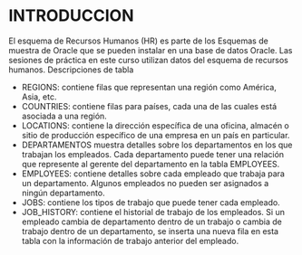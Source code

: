 # INTRODUCCION

El esquema de Recursos Humanos (HR) es parte de los Esquemas de muestra de Oracle que se pueden instalar en una base de datos Oracle. Las sesiones de práctica en este curso utilizan datos del esquema de recursos humanos.
Descripciones de tabla
- REGIONS: contiene filas que representan una región como América, Asia, etc.
- COUNTRIES: contiene filas para países, cada una de las cuales está asociada a una región.
- LOCATIONS: contiene la dirección específica de una oficina, almacén o sitio de producción específico de una empresa en un país en particular.
- DEPARTAMENTOS muestra detalles sobre los departamentos en los que trabajan los empleados. Cada departamento puede tener una relación que represente al gerente del departamento en la tabla EMPLOYEES.
- EMPLOYEES: contiene detalles sobre cada empleado que trabaja para un departamento. Algunos empleados no pueden ser asignados a ningún departamento.
- JOBS: contiene los tipos de trabajo que puede tener cada empleado.
- JOB_HISTORY: contiene el historial de trabajo de los empleados. Si un empleado cambia de departamento dentro de un trabajo o cambia de trabajo dentro de un departamento, se inserta una nueva fila en esta tabla con la información de trabajo anterior del empleado.

